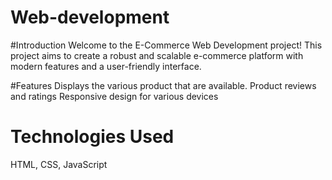 # Web-development
#Introduction
Welcome to the E-Commerce Web Development project! This project aims to create a robust and scalable e-commerce platform with modern features and a user-friendly interface.

#Features
Displays the various product that are available.
Product reviews and ratings
Responsive design for various devices

# Technologies Used
HTML, CSS, JavaScript
